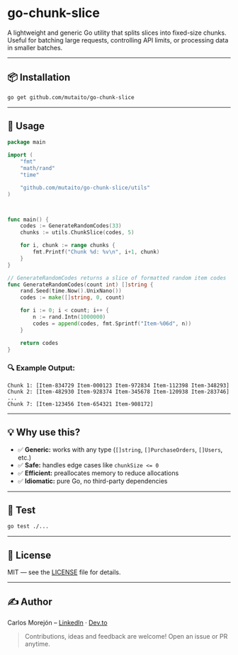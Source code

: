 # go-chunk-slice

A lightweight and generic Go utility that splits slices into fixed-size chunks.  
Useful for batching large requests, controlling API limits, or processing data in smaller batches.

---

## 📦 Installation

```bash
go get github.com/mutaito/go-chunk-slice
```

---

## 🔧 Usage

```go
package main

import (
    "fmt"
    "math/rand"
    "time"

    "github.com/mutaito/go-chunk-slice/utils"
)



func main() {
    codes := GenerateRandomCodes(33)
    chunks := utils.ChunkSlice(codes, 5)

    for i, chunk := range chunks {
        fmt.Printf("Chunk %d: %v\n", i+1, chunk)
    }
}

// GenerateRandomCodes returns a slice of formatted random item codes
func GenerateRandomCodes(count int) []string {
    rand.Seed(time.Now().UnixNano())
    codes := make([]string, 0, count)

    for i := 0; i < count; i++ {
        n := rand.Intn(1000000)
        codes = append(codes, fmt.Sprintf("Item-%06d", n))
    }

    return codes
}
```

### 🔍 Example Output:
```
Chunk 1: [Item-834729 Item-000123 Item-972834 Item-112398 Item-348293]
Chunk 2: [Item-482930 Item-928374 Item-345678 Item-120938 Item-283746]
...
Chunk 7: [Item-123456 Item-654321 Item-908172]
```

---

## 💡 Why use this?

- ✅ **Generic:** works with any type (`[]string`, `[]PurchaseOrders`, `[]Users`, etc.)
- ✅ **Safe:** handles edge cases like `chunkSize <= 0`
- ✅ **Efficient:** preallocates memory to reduce allocations
- ✅ **Idiomatic:** pure Go, no third-party dependencies

---

## 🧪 Test

```bash
go test ./...
```

---

## 🪪 License

MIT — see the [LICENSE](./LICENSE) file for details.

---

## ✍️ Author

Carlos Morejón – [LinkedIn](https://www.linkedin.com/in/morejoncarlos/) · [Dev.to](https://dev.to/mutaito)

> Contributions, ideas and feedback are welcome! Open an issue or PR anytime.